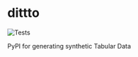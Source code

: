 # dittto
![Tests](https://github.com/SartajBhuvaji/dittto/blob/main/.github/workflows/python-app.yml/badge.svg)

PyPI for generating synthetic Tabular Data
